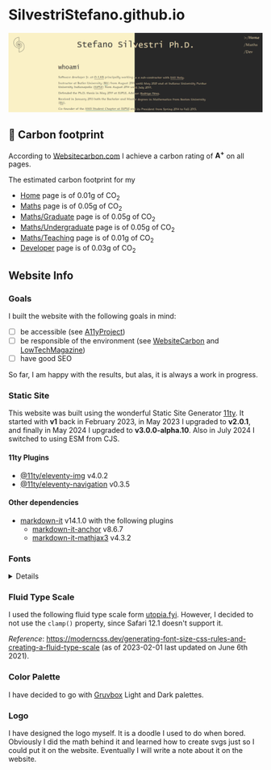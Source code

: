 # SilvestriStefano.github.io

![screenshot](src/assets/img/screenshots/mywebsite.jpg)

## :seedling: Carbon footprint
According to [Websitecarbon.com](https://www.websitecarbon.com) I achieve a carbon rating of **A<sup>+</sup>** on all pages. 

The estimated carbon footprint for my
- [Home](https://www.websitecarbon.com/website/silvestristefano-github-io/) page is of 0.01g of CO<sub>2</sub> 
- [Maths](https://www.websitecarbon.com/website/silvestristefano-github-io-maths/) page is of 0.05g of CO<sub>2</sub> 
- [Maths/Graduate](https://www.websitecarbon.com/website/silvestristefano-github-io-maths-research-grad/) page is of 0.05g of CO<sub>2</sub> 
- [Maths/Undergraduate](https://www.websitecarbon.com/website/silvestristefano-github-io-maths-research-ugrad/) page is of 0.05g of CO<sub>2</sub> 
- [Maths/Teaching](https://www.websitecarbon.com/website/silvestristefano-github-io-maths-teaching/) page is of 0.01g of CO<sub>2</sub>
- [Developer](https://www.websitecarbon.com/website/silvestristefano-github-io-dev/) page is of 0.03g of CO<sub>2</sub>

## Website Info

### Goals
I built the website with the following goals in mind:
- [ ] be accessible (see [A11yProject](https://a11yproject.com))
- [ ] be responsible of the environment (see [WebsiteCarbon](https://websitecarbon.com) and [LowTechMagazine](https://solar.lowtechmagazine.com))
- [ ] have good SEO

So far, I am happy with the results, but alas, it is always a work in progress.

### Static Site
This website was built using the wonderful Static Site Generator [11ty](https://11ty.dev). It started with **v1** back in February 2023, in May 2023 I upgraded to **v2.0.1**, and finally in May 2024 I upgraded to **v3.0.0-alpha.10**. Also in July 2024 I switched to using ESM from CJS.

#### 11ty Plugins
- [@11ty/eleventy-img](https://github.com/11ty/eleventy-img) v4.0.2
- [@11ty/eleventy-navigation](https://github.com/11ty/eleventy-navigation/) v0.3.5

#### Other dependencies
- [markdown-it](https://github.com/markdown-it/markdown-it) v14.1.0 with the following plugins
  - [markdown-it-anchor](https://github.com/valeriangalliat/markdown-it-anchor) v8.6.7
  - [markdown-it-mathjax3](https://github.com/wekan/markdown-it-mathjax3) v4.3.2

### Fonts

<details>
  <summary>Details</summary>
  
I have decided to go with **Neo-Euler** with a fallback to **Palatino Linotype**. The first font is used often in the mathematics community: it is extremely lightweight, as it has only one style, and it is beautiful. The fallback font has similar style and it is installed already on most (if not all) computer. 

For the headings I have decided to use **Lucida Console** which is a monospace font available on every computer as well.

Fun facts:
1. Hermann Zapf designed both Neo Euler and Palatino. 
2. Donald Knuth assisted in the creation of Neo Euler.

#### Web Fonts

You can donwload Neo Euler from [fontSpace](https://www.fontspace.com/neo-euler-font-f39945) or [fontLibrary](https://fontlibrary.org/en/font/euler-otf)

I used [FontSquirrel](https://fontsquirrel.com) to create the webfont (`.woff`  and `.woff2` extension)

#### CLS
Be careful of the Cumulative Layout Shift (CLS) that font loading can cause. See [this article on font fallbacks](https://developer.chrome.com/blog/font-fallbacks/). Below is how I dealt with it in my case.

```css
@font-face{
    font-display: swap; /* uses the fallbacks while the font is downloading */
    font-family: 'NeoEuler'; /* the name you want to use */
    src:url("/assets/fonts/neoeuler.woff2") format('woff2'), /* use the lightest first */
        url("/assets/fonts/neoeuler.woff") format('woff');
    size-adjust: 114.14473684210%; /* avgCharacterWidth of web font / avgCharacterWidth of fallback font */
    ascent-override: 64.93605907781%; /* web font ascent / (web font UPM * size-adjust) */
    descent-override: 21.30313400576%; /* web font descent / (web font UPM * size-adjust) */
    line-gap-override: 0%; /* web font line-gap / (web font UPM * size-adjust) */
}
:root{
    /* other code ...*/
    --ff-serif:'NeoEuler','Palatino Linotype',serif;
}
```
</details>

### Fluid Type Scale

I used the following fluid type scale form [utopia.fyi](https://utopia.fyi/type/calculator?c=320,16,1.2,1024,16,1.414,5,0,&s=0.75|0.5|0.25,1.5|2|3|4|6,s-l&g=s,l,xl,12). However, I decided to not use the `clamp()` property, since Safari 12.1 doesn't support it.

*Reference*: https://moderncss.dev/generating-font-size-css-rules-and-creating-a-fluid-type-scale (as of 2023-02-01 last updated on June 6th 2021).

### Color Palette
I have decided to go with [Gruvbox](https://github.com/morhetz/gruvbox) Light and Dark palettes.

### Logo
I have designed the logo myself. It is a doodle I used to do when bored. Obviously I did the math behind it and learned how to create svgs just so I could put it on the website. Eventually I will write a note about it on the website.

